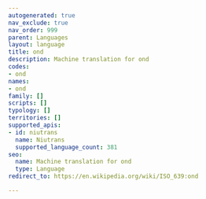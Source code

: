 ```yaml
---
autogenerated: true
nav_exclude: true
nav_order: 999
parent: Languages
layout: language
title: ond
description: Machine translation for ond
codes:
- ond
names:
- ond
family: []
scripts: []
typology: []
territories: []
supported_apis:
- id: niutrans
  name: Niutrans
  supported_language_count: 381
seo:
  name: Machine translation for ond
  type: Language
redirect_to: https://en.wikipedia.org/wiki/ISO_639:ond

---
```


